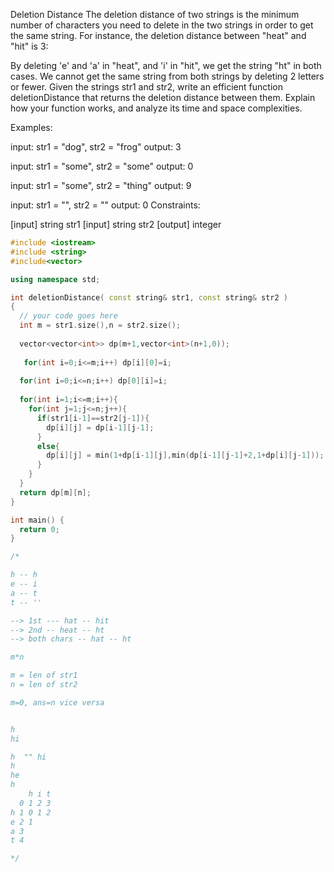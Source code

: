 Deletion Distance
The deletion distance of two strings is the minimum number of characters you need to delete in the two strings in order to get the same string. For instance, the deletion distance between "heat" and "hit" is 3:

By deleting 'e' and 'a' in "heat", and 'i' in "hit", we get the string "ht" in both cases.
We cannot get the same string from both strings by deleting 2 letters or fewer.
Given the strings str1 and str2, write an efficient function deletionDistance that returns the deletion distance between them. Explain how your function works, and analyze its time and space complexities.

Examples:

input:  str1 = "dog", str2 = "frog"
output: 3

input:  str1 = "some", str2 = "some"
output: 0

input:  str1 = "some", str2 = "thing"
output: 9

input:  str1 = "", str2 = ""
output: 0
Constraints:

[input] string str1
[input] string str2
[output] integer



``` cpp
#include <iostream>
#include <string>
#include<vector>

using namespace std;

int deletionDistance( const string& str1, const string& str2 ) 
{
  // your code goes here
  int m = str1.size(),n = str2.size();
  
  vector<vector<int>> dp(m+1,vector<int>(n+1,0));
  
   for(int i=0;i<=m;i++) dp[i][0]=i;
  
  for(int i=0;i<=n;i++) dp[0][i]=i;
  
  for(int i=1;i<=m;i++){
    for(int j=1;j<=n;j++){
      if(str1[i-1]==str2[j-1]){
        dp[i][j] = dp[i-1][j-1];
      }
      else{
        dp[i][j] = min(1+dp[i-1][j],min(dp[i-1][j-1]+2,1+dp[i][j-1]));
      }
    }
  }
  return dp[m][n];
}

int main() {
  return 0;
}

/*

h -- h
e -- i
a -- t
t -- ''

--> 1st --- hat -- hit
--> 2nd -- heat -- ht
--> both chars -- hat -- ht

m*n

m = len of str1
n = len of str2

m=0, ans=n vice versa


h
hi

h  "" hi
h
he
h
    h i t   
  0 1 2 3
h 1 0 1 2
e 2 1
a 3
t 4

*/
